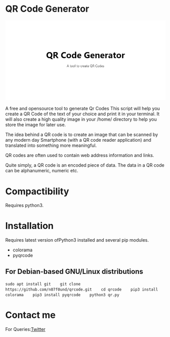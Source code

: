 # QR Code Generator

![banner](qr.png)

A free and opensource tool to generate Qr Codes
This script will help you create a QR Code of the text of your choice and print it in your terminal. It will also create a high quality image in your /home/<username> directory to help you store the image for later use.

The idea behind a QR code is to create an image that can be scanned by any modern day Smartphone (with a QR code reader application) and translated into something more meaningful. 

QR codes are often used to contain web address information and links.

Quite simply, a QR code is an encoded piece of data. The data in a QR code can be alphanumeric, numeric etc.

# Compactibility
Requires python3.

# Installation

Requires latest version ofPython3 installed and several pip modules.
- colorama
- pyqrcode

## For Debian-based GNU/Linux distributions

`sudo apt install git   
git clone https://github.com/n07f0und/qrcode.git   
cd qrcode   
pip3 install colorama   
pip3 install pyqrcode   
python3 qr.py`  

# Contact me
For Queries:[Twitter](https://twitter.com/Muinde_Kevoh)

